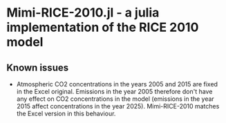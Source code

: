 # Mimi-RICE-2010.jl - a julia implementation of the RICE 2010 model

## Known issues

* Atmospheric CO2 concentrations in the years 2005 and 2015 are fixed in the Excel original. Emissions in the year 2005 therefore don't have any effect on CO2 concentrations in the model (emissions in the year 2015 affect concentrations in the year 2025). Mimi-RICE-2010 matches the Excel version in this behaviour.
